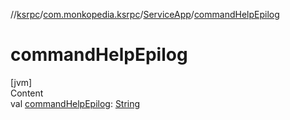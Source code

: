 //[ksrpc](../../index.md)/[com.monkopedia.ksrpc](../index.md)/[ServiceApp](index.md)/[commandHelpEpilog](command-help-epilog.md)



# commandHelpEpilog  
[jvm]  
Content  
val [commandHelpEpilog](command-help-epilog.md): [String](https://kotlinlang.org/api/latest/jvm/stdlib/kotlin/-string/index.html)  




